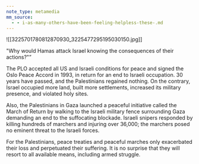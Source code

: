 ```yaml
---
note_type: metamedia
mm_source:
  - - i-as-many-others-have-been-feeling-helpless-these-.md
---
```


![[3225701780812870930_3225477295195030150.jpg]]

"Why would Hamas attack Israel knowing
the consequences of their actions?"”

The PLO accepted all US and Israeli conditions for
peace and signed the Oslo Peace Accord in 1993, in
return for an end to Israeli occupation. 30 years have
passed, and the Palestinians regained nothing. On the
contrary, Israel occupied more land, built more
settlements, increased its military presence, and
violated holy sites.

Also, the Palestinians in Gaza launched a peaceful
initiative called the March of Return by walking to the
Israeli military fence surrounding Gaza demanding an
end to the suffocating blockade. Israeli snipers
responded by killing hundreds of marchers and
injuring over 36,000; the marchers posed no eminent
threat to the Israeli forces.

For the Palestinians, peace treaties and peaceful
marches only exacerbated their loss and perpetuated
their suffering. It is no surprise that they will resort to
all available means, including armed struggle.

